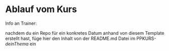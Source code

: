 ﻿# Ablauf vom Kurs

Info an Trainer:

nachdem du ein Repo für ein konkretes Datum anhand von diesem Template erstellt hast, füge hier den Inhalt von der README.md Datei im PPKURS-*deinThema* ein
